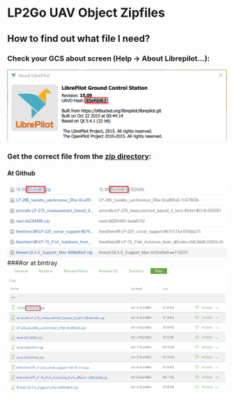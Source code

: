 # LP2Go UAV Object Zipfiles

## How to find out what file I need?
### Check your GCS about screen (Help -> About Librepilot...):
![About Screen](https://raw.githubusercontent.com/MarcProe/lp2go-uavo/master/wiki/about.png)

### Get the correct file from the [zip directory](https://github.com/MarcProe/lp2go-uavo/tree/master/zip):
#### At Github
![Github](https://raw.githubusercontent.com/MarcProe/lp2go-uavo/master/wiki/file.png)
####or at bintray
![Bintray](https://raw.githubusercontent.com/MarcProe/lp2go-uavo/master/wiki/bintray.png)
